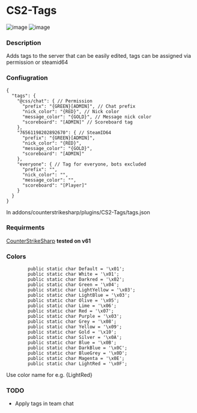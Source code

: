 # CS2-Tags

![image](https://github.com/daffyyyy/CS2-Tags/assets/41084667/25dd3f2b-0604-41a2-b2bd-9be230db71e1)
![image](https://github.com/daffyyyy/CS2-Tags/assets/41084667/663a0de1-b875-48fc-bda5-56add5a4833b)

### Description
Adds tags to the server that can be easily edited, tags can be assigned via permission or steamid64

### Confiugration
```
{
  "tags": {
    "@css/chat": { // Permission 
      "prefix": "{GREEN}[ADMIN]", // Chat prefix
      "nick_color": "{RED}", // Nick color
      "message_color": "{GOLD}", // Message nick color
      "scoreboard": "[ADMIN]" // Scoreboard tag
    },
    "76561198202892670": { // SteamID64
      "prefix": "{GREEN}[ADMIN]",
      "nick_color": "{RED}",
      "message_color": "{GOLD}",
      "scoreboard": "[ADMIN]"
    },
    "everyone": { // Tag for everyone, bots excluded
      "prefix": "",
      "nick_color": "",
      "message_color": "",
      "scoreboard": "[Player]"
    }
  }
}
```
In addons/counterstrikesharp/plugins/CS2-Tags/tags.json

### Requirments
[CounterStrikeSharp](https://github.com/roflmuffin/CounterStrikeSharp/) **tested on v61**

### Colors
```
        public static char Default = '\x01';
        public static char White = '\x01';
        public static char Darkred = '\x02';
        public static char Green = '\x04';
        public static char LightYellow = '\x03';
        public static char LightBlue = '\x03';
        public static char Olive = '\x05';
        public static char Lime = '\x06';
        public static char Red = '\x07';
        public static char Purple = '\x03';
        public static char Grey = '\x08';
        public static char Yellow = '\x09';
        public static char Gold = '\x10';
        public static char Silver = '\x0A';
        public static char Blue = '\x0B';
        public static char DarkBlue = '\x0C';
        public static char BlueGrey = '\x0D';
        public static char Magenta = '\x0E';
        public static char LightRed = '\x0F';
```
Use color name for e.g. {LightRed}

### TODO
- Apply tags in team chat
